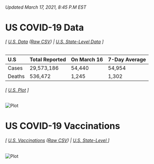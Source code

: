 ###### Updated March 17, 2021, 8:45 P.M EST
# US COVID-19 Data 
###### [ [U.S. Data](us.csv) ([Raw CSV](https://raw.githubusercontent.com/drebrb/covid-19-data/master/us.csv)) | [U.S. State-Level Data](states) ]
| U.S    | Total Reported   | On March 16   | 7-Day Average   |
|:-------|:-----------------|:--------------|:----------------|
| Cases  | 29,573,186       | 54,440        | 54,954          |
| Deaths | 536,472          | 1,245         | 1,302           |
###### [ [U.S. Plot](us.png) ]
![Plot](https://github.com/drebrb/covid-19-data/blob/master/us.png)
# US COVID-19 Vaccinations
###### [ [U.S. Vaccinations](vaccinations/us_vaccinations.csv) ([Raw CSV](https://raw.githubusercontent.com/drebrb/covid-19-data/master/vaccinations/us_vaccinations.csv)) | [U.S. State-Level ](vaccinations/states) ]
![Plot](https://github.com/drebrb/covid-19-data/blob/master/vaccinations/us_vaccinations.png)